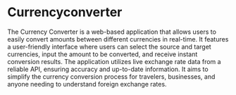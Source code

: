 # Currencyconverter
The Currency Converter is a web-based application that allows users to easily convert amounts between different currencies in real-time. It features a user-friendly interface where users can select the source and target currencies, input the amount to be converted, and receive instant conversion results. The application utilizes live exchange rate data from a reliable API, ensuring accuracy and up-to-date information. It aims to simplify the currency conversion process for travelers, businesses, and anyone needing to understand foreign exchange rates.
